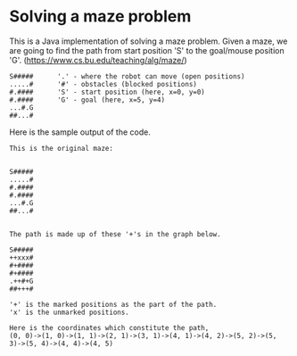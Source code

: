 # Solving a maze problem

This is a Java implementation of solving a maze problem. Given a maze, we are going to find the path from start position 'S' to the goal/mouse position 'G'. 
(https://www.cs.bu.edu/teaching/alg/maze/)

```
S#####      '.'	- where the robot can move (open positions)
.....#      '#'	- obstacles (blocked positions)
#.####      'S'	- start position (here, x=0, y=0)
#.####      'G'	- goal (here, x=5, y=4)
...#.G
##...#
```

Here is the sample output of the code.


```
This is the original maze:


S#####
.....#
#.####
#.####
...#.G
##...#


The path is made up of these '+'s in the graph below.

S#####
++xxx#
#+####
#+####
.++#+G
##+++#

'+' is the marked positions as the part of the path.
'x' is the unmarked positions.

Here is the coordinates which constitute the path,
(0, 0)->(1, 0)->(1, 1)->(2, 1)->(3, 1)->(4, 1)->(4, 2)->(5, 2)->(5, 3)->(5, 4)->(4, 4)->(4, 5)
```
